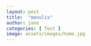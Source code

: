 ```yaml
---
layout: post
title:  "menulis"
author: jane
categories: [ Test ]
image: assets/images/home.jpg
---
```

